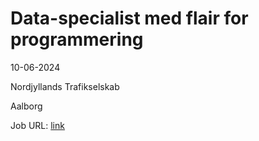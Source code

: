 # Data-specialist med flair for programmering
10-06-2024

Nordjyllands Trafikselskab

Aalborg

Job URL: [link](https://www.jobindex.dk/jobannonce/h1476943/data-specialist-med-flair-for-programmering)


